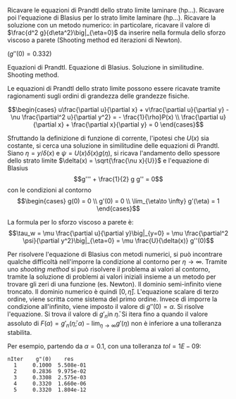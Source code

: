 Ricavare le equazioni di Prandtl dello strato limite laminare (hp\...).
Ricavare poi l'equazione di Blasius per lo strato limite laminare
(hp\...). Ricavare la soluzione con un metodo numerico: in particolare,
ricavare il valore di $\frac{d^2 g}{d\eta^2}\big|_{\eta=0}$ da inserire
nella formula dello sforzo viscoso a parete (Shooting method ed
iterazioni di Newton).

($g''(0) = 0.332$)

Equazioni di Prandtl. Equazione di Blasius. Soluzione in similitudine.
Shooting method.

Le equazioni di Prandtl dello strato limite possono essere ricavate
tramite ragionamenti sugli ordini di grandezza delle grandezze fisiche.

$$\begin{cases}
    u\frac{\partial u}{\partial x} + v\frac{\partial u}{\partial y} - \nu \frac{\partial^2 u}{\partial y^2} = - \frac{1}{\rho}P(x) \\
    \frac{\partial u}{\partial x} + \frac{\partial x}{\partial y} = 0
  \end{cases}$$

Sfruttando la definizione di funzione di corrente, l'ipotesi che $U(x)$
sia costante, si cerca una soluzione in similitudine delle equazioni di
Prandtl. Siano $\eta = y/\delta(x)$ e $\psi = U(x) \delta(x) g(\eta)$,
si ricava l'andamento dello spessore dello strato limite
$\delta(x) = \sqrt{\frac{\nu x}{U}}$ e l'equazione di Blasius
$$g''' + \frac{1}{2} g g'' = 0$$ con le condizioni al contorno
$$\begin{cases}
 g(0) = 0 \\
 g'(0) = 0 \\
 \lim_{\eta\to \infty}
 g'(\eta) = 1
 \end{cases}$$

La formula per lo sforzo viscoso a parete è:
$$\tau_w = \mu \frac{\partial u}{\partial y}\big|_{y=0} = \mu \frac{\partial^2 \psi}{\partial y^2}\big|_{\eta=0} = 
  \mu \frac{U}{\delta(x)} g''(0)$$

Per risolvere l'equazione di Blasius con metodi numerici, si può
incontrare qualche difficoltà nell'imporre la condizione al contorno per
$\eta \to \infty$. Tramite uno *shooting method* si può risolvere il
problema ai valori al contorno, tramite la soluzione di problemi ai
valori iniziali insieme a un metodo per trovare gli zeri di una funzione
(es. Newton). Il dominio semi-infinito viene troncato. Il dominio
numerico è quindi $[0,\bar{\eta}]$. L'equazione scalare di terzo ordine,
viene scritta come sistema del primo ordine. Invece di imporre la
condizione all'infinito, viene imposto il valore di $g''(0)=\alpha$. Si
risolve l'equazione. Si trova il valore di $g'_n$in $\bar{\eta}$. Si
itera fino a quando il valore assoluto di
$F(\alpha) = g'_n(\bar{\eta};\alpha) - \lim_{\eta\to \infty} g'(\eta)$
non è inferiore a una tolleranza stabilita.

Per esempio, partendo da $\alpha=0.1$, con una tolleranza $tol = 1E-09$:

    nIter    g"(0)    res 
      1     0.1000  5.508e-01 
      2     0.2836  9.975e-02 
      3     0.3308  2.575e-03 
      4     0.3320  1.660e-06 
      5     0.3320  1.804e-12
